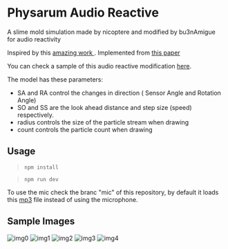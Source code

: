 # Physarum Audio Reactive
A slime mold simulation made by nicoptere and modified by bu3nAmigue for audio reactivity

Inspired by this [amazing work ](https://www.sagejenson.com/physarum). Implemented from [this paper](http://eprints.uwe.ac.uk/15260/1/artl.2010.16.2.pdf)

You can check a sample of this audio reactive modification [here](https://www.instagram.com/p/B6ytj5rlUMf/?utm_source=ig_web_copy_link).

The model has these parameters:
- SA and RA control the changes in direction ( Sensor Angle and Rotation Angle)
- SO and SS are the look ahead distance and step size (speed) respectively.
- radius controls the size of the particle stream when drawing 
- count controls the particle count when drawing 

## Usage

> `npm install`

> `npm run dev`

To use the mic check the branc "mic" of this repository, by default it loads this [mp3](https://github.com/bu3nAmigue/physarum-audio-reactive/blob/master/src/song.mp3) file instead of using the microphone.

## Sample Images

![img0](img/img0.png)
![img1](img/img1.png)
![img2](img/img2.png)
![img3](img/img3.png)
![img4](img/img4.png)
